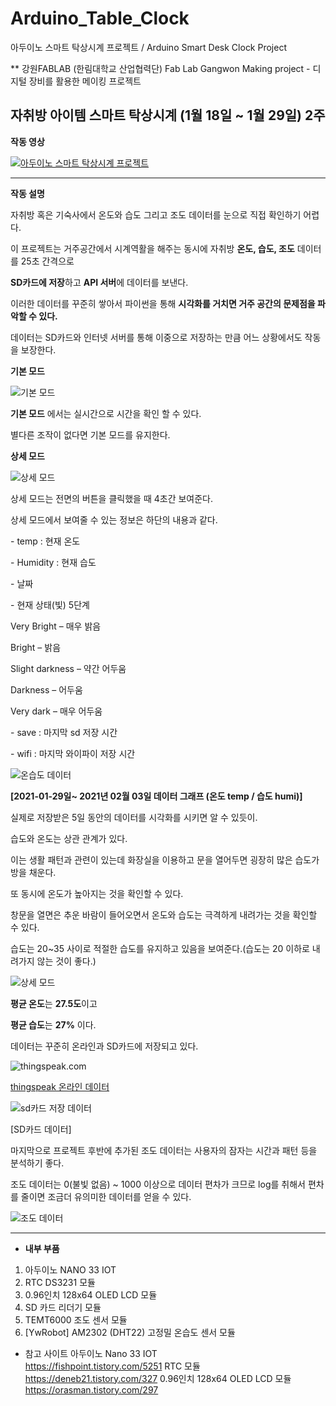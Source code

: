 # Arduino_Table_Clock
아두이노 스마트 탁상시계 프로젝트 / Arduino Smart Desk Clock Project

** 강원FABLAB (한림대학교 산업협력단) Fab Lab Gangwon Making project - 디지털 장비를 활용한 메이킹 프로젝트

자취방 아이템 스마트 탁상시계  (1월 18일 ~ 1월 29일) 2주
------------------------------

**작동 영상**

[![아두이노 스마트 탁상시계 프로젝트](https://img.youtube.com/vi/rYzuArcCpqY/1.jpg)](https://youtu.be/rYzuArcCpqY)

<hr>

**작동 설명** 

자취방 혹은 기숙사에서 온도와 습도 그리고 조도 데이터를 눈으로 직접 확인하기 어렵다.

이 프로젝트는 거주공간에서 시계역활을 해주는 동시에 자취방 **온도, 습도, 조도** 데이터를 25초 간격으로 

**SD카드에 저장**하고 **API 서버**에 데이터를 보낸다.

이러한 데이터를 꾸준히 쌓아서 파이썬을 통해 **시각화를 거치면 거주 공간의 문제점을 파악할 수 있다.**

데이터는 SD카드와 인터넷 서버를 통해 이중으로 저장하는 만큼 어느 상황에서도 작동을 보장한다.



**기본 모드**

![기본 모드](프로젝트/01-29-기본-모드.jpg)

**기본 모드** 에서는 실시간으로 시간을 확인 할 수 있다.

별다른 조작이 없다면 기본 모드를 유지한다.



**상세 모드**

![상세 모드](프로젝트/01-29-상세모드.jpg)

상세 모드는 전면의 버튼을 클릭했을 때 4초간 보여준다.

상세 모드에서 보여줄 수 있는 정보은 하단의 내용과 같다.

\- temp : 현재 온도

\- Humidity : 현재 습도

\- 날짜

\- 현재 상태(빛) 5단계

 Very Bright – 매우 밝음

 Bright – 밝음

 Slight darkness – 약간 어두움

 Darkness – 어두움

 Very dark – 매우 어두움

\- save : 마지막 sd 저장 시간

\- wifi : 마지막 와이파이 저장 시간







![온습도 데이터](프로젝트/탁상시계_01-29_02-03_데이터.JPG)

**[2021-01-29일~ 2021년 02월 03일 데이터 그래프 (온도 temp / 습도 humi)]**

실제로 저장받은 5일 동안의 데이터를 시각화를 시키면 알 수 있듯이.

습도와 온도는 상관 관계가 있다.

이는 생활 패턴과 관련이 있는데 화장실을 이용하고 문을 열어두면 굉장히 많은 습도가 방을 채운다.

또 동시에 온도가 높아지는 것을 확인할 수 있다.

창문을 열면은 추운 바람이 들어오면서 온도와 습도는 극격하게 내려가는 것을 확인할 수 있다.

습도는 20~35 사이로 적절한 습도를 유지하고 있음을 보여준다.(습도는 20 이하로 내려가지 않는 것이 좋다.)

![상세 모드](프로젝트/평균_온습도.JPG)

**평균 온도**는 **27.5도**이고

**평균 습도**는 **27%** 이다.



데이터는 꾸준히 온라인과 SD카드에 저장되고 있다.

![thingspeak.com](프로젝트/아두이노_통계.JPG)

[thingspeak 온라인 데이터](https://thingspeak.com/channels/1291441)





![sd카드 저장 데이터](프로젝트/데이터.JPG)

[SD카드 데이터]



마지막으로 프로젝트 후반에 추가된 조도 데이터는 사용자의 잠자는 시간과 패턴 등을 분석하기 좋다.

조도 데이터는 0(불빛 없음) ~ 1000 이상으로 데이터 편차가 크므로 log를 취해서 편차를 줄이면 조금더 유의미한 데이터를 얻을 수 있다.

![조도 데이터](프로젝트/로그_그래프_02-02.JPG)



<hr>

- **내부 부품**

1. 아두이노 NANO 33 IOT
2. RTC DS3231 모듈
3. 0.96인치 128x64 OLED LCD 모듈
4. SD 카드 리더기 모듈
5. TEMT6000 조도 센서 모듈
6. [YwRobot] AM2302 (DHT22) 고정밀 온습도 센서 모듈

- 참고 사이트
  아두이노 Nano 33 IOT  
  https://fishpoint.tistory.com/5251
  RTC 모듈
  https://deneb21.tistory.com/327
  0.96인치 128x64 OLED LCD 모듈
  https://orasman.tistory.com/297



